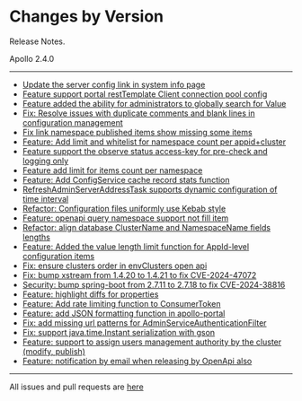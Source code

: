 Changes by Version
==================
Release Notes.

Apollo 2.4.0

------------------
* [Update the server config link in system info page](https://github.com/apolloconfig/apollo/pull/5204)
* [Feature support portal restTemplate Client connection pool config](https://github.com/apolloconfig/apollo/pull/5200)
* [Feature added the ability for administrators to globally search for Value](https://github.com/apolloconfig/apollo/pull/5182)
* [Fix: Resolve issues with duplicate comments and blank lines in configuration management](https://github.com/apolloconfig/apollo/pull/5232)
* [Fix link namespace published items show missing some items](https://github.com/apolloconfig/apollo/pull/5240)
* [Feature: Add limit and whitelist for namespace count per appid+cluster](https://github.com/apolloconfig/apollo/pull/5228)
* [Feature support the observe status access-key for pre-check and logging only](https://github.com/apolloconfig/apollo/pull/5236)
* [Feature add limit for items count per namespace](https://github.com/apolloconfig/apollo/pull/5227)
* [Feature: Add ConfigService cache record stats function](https://github.com/apolloconfig/apollo/pull/5247)
* [RefreshAdminServerAddressTask supports dynamic configuration of time interval](https://github.com/apolloconfig/apollo/pull/5248)
* [Refactor: Configuration files uniformly use Kebab style](https://github.com/apolloconfig/apollo/pull/5262)
* [Feature: openapi query namespace support not fill item](https://github.com/apolloconfig/apollo/pull/5249)
* [Refactor: align database ClusterName and NamespaceName fields lengths](https://github.com/apolloconfig/apollo/pull/5263)
* [Feature: Added the value length limit function for AppId-level configuration items](https://github.com/apolloconfig/apollo/pull/5264)
* [Fix: ensure clusters order in envClusters open api](https://github.com/apolloconfig/apollo/pull/5277)
* [Fix: bump xstream from 1.4.20 to 1.4.21 to fix CVE-2024-47072](https://github.com/apolloconfig/apollo/pull/5280)
* [Security: bump spring-boot from 2.7.11 to 2.7.18 to fix CVE-2024-38816](https://github.com/apolloconfig/apollo/pull/5455)
* [Feature: highlight diffs for properties](https://github.com/apolloconfig/apollo/pull/5282)
* [Feature: Add rate limiting function to ConsumerToken](https://github.com/apolloconfig/apollo/pull/5267)
* [Feature: add JSON formatting function in apollo-portal](https://github.com/apolloconfig/apollo/pull/5287)
* [Fix: add missing url patterns for AdminServiceAuthenticationFilter](https://github.com/apolloconfig/apollo/pull/5291)
* [Fix: support java.time.Instant serialization with gson](https://github.com/apolloconfig/apollo/pull/5298)
* [Feature: support to assign users management authority by the cluster (modify, publish)](https://github.com/apolloconfig/apollo/pull/5302)
* [Feature: notification by email when releasing by OpenApi also](https://github.com/apolloconfig/apollo/pull/5324)

------------------
All issues and pull requests are [here](https://github.com/apolloconfig/apollo/milestone/15?closed=1)
